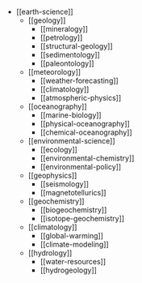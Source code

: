 - [[earth-science]]
  - [[geology]]
    - [[mineralogy]]
    - [[petrology]]
    - [[structural-geology]]
    - [[sedimentology]]
    - [[paleontology]]
  - [[meteorology]]
    - [[weather-forecasting]]
    - [[climatology]]
    - [[atmospheric-physics]]
  - [[oceanography]]
    - [[marine-biology]]
    - [[physical-oceanography]]
    - [[chemical-oceanography]]
  - [[environmental-science]]
    - [[ecology]]
    - [[environmental-chemistry]]
    - [[environmental-policy]]
  - [[geophysics]]
    - [[seismology]]
    - [[magnetotellurics]]
  - [[geochemistry]]
    - [[biogeochemistry]]
    - [[isotope-geochemistry]]
  - [[climatology]]
    - [[global-warming]]
    - [[climate-modeling]]
  - [[hydrology]]
    - [[water-resources]]
    - [[hydrogeology]]

